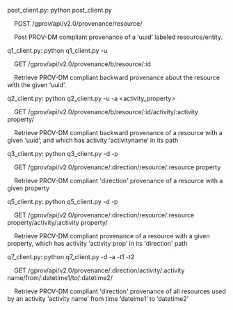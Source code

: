 post_client.py: python post_client.py <filename>


&nbsp;&nbsp;&nbsp; POST /gprov/api/v2.0/provenance/resource/	


&nbsp;&nbsp;&nbsp; Post PROV-DM compliant provenance of a ‘uuid’ labeled resource/entity.

q1_client.py: python q1_client.py -u <uuid>


&nbsp;&nbsp;&nbsp; GET /gprov/api/v2.0/provenance/b/resource/:id	


&nbsp;&nbsp;&nbsp; Retrieve PROV-DM compliant backward provenance about the resource with the given ‘uuid’.	

q2_client.py: python q2_client.py -u <uuid> -a <activity_property>


&nbsp;&nbsp;&nbsp; GET /gprov/api/v2.0/provenance/b/resource/:id/activity/:activity property/ 	


&nbsp;&nbsp;&nbsp; Retrieve PROV-DM compliant backward provenance  of a resource with a given ‘uuid’, and which has activity ‘activityname’ in its path  

q3_client.py: python q3_client.py -d <direction> -p <resource property>


&nbsp;&nbsp;&nbsp; GET /gprov/api/v2.0/provenance/:direction/resource/:resource property


&nbsp;&nbsp;&nbsp; Retrieve PROV-DM compliant 'direction' provenance  of a resource with a given property

q5_client.py: python q5_client.py -d <direction> -p <resource property>


&nbsp;&nbsp;&nbsp; GET /gprov/api/v2.0/provenance/:direction/resource/:resource property/activity/:activity property/	


&nbsp;&nbsp;&nbsp; Retrieve PROV-DM compliant provenance  of a resource with a given property, which has activity ‘activity prop’ in its 'direction' path

q7_client.py: python q7_client.py -d <direction> -a <activity property> -t1 <time1> -t2 <time2>


&nbsp;&nbsp;&nbsp; GET /gprov/api/v2.0/provenance/:direction/activity/:activity name/from/:datetime1/to/:datetime2/	


&nbsp;&nbsp;&nbsp; Retrieve PROV-DM compliant 'direction' provenance  of all resources used by an activity ‘activity name’ from time ‘dateime1’ to ‘datetime2’

